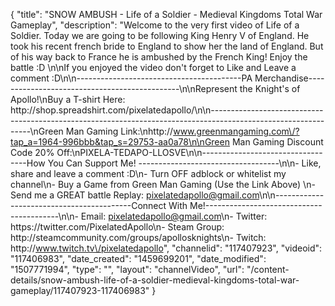 {
    "title": "SNOW AMBUSH - Life of a Soldier - Medieval Kingdoms Total War Gameplay",
    "description": "Welcome to the very first video of Life of a Soldier. Today we are going to be following King Henry V of England.  He took his recent french bride to England to show her the land of England.  But of his way back to France he is ambushed by the French King!  Enjoy the battle :D  \n\nIf you enjoyed the video don't forget to Like and Leave a comment :D\n\n-----------------------------------------PA Merchandise----------------------------------------------\n\nRepresent the Knight's of Apollo!\nBuy a T-shirt Here: http:\/\/shop.spreadshirt.com\/pixelatedapollo\/\n\n---------------------------------------------------------------------------------------------------------------\nGreen Man Gaming Link:\nhttp:\/\/www.greenmangaming.com\/?tap_a=1964-996bbb&tap_s=29753-aa0a78\n\nGreen Man Gaming Discount Code 20% Off:\nPIXELA-TEDAPO-LLOSVE\n\n----------------------------------How You Can Support Me! -----------------------------------\n\n- Like, share and leave a comment :D\n- Turn OFF adblock or whitelist my channel\n- Buy a Game from Green Man Gaming (Use the Link Above) \n- Send me a GREAT battle Replay: pixelatedapollo@gmail.com\n\n------------------------------------------Connect With Me!-----------------------------------------\n\n- Email: pixelatedapollo@gmail.com\n- Twitter: https:\/\/twitter.com\/PixelatedApollo\n- Steam Group:  http:\/\/steamcommunity.com\/groups\/apollosknights\n- Twitch: http:\/\/www.twitch.tv\/pixelatedapollo",
    "channelid": "117407923",
    "videoid": "117406983",
    "date_created": "1459699201",
    "date_modified": "1507771994",
    "type": "",
    "layout": "channelVideo",
    "url": "\/content-details\/snow-ambush-life-of-a-soldier-medieval-kingdoms-total-war-gameplay\/117407923-117406983"
}